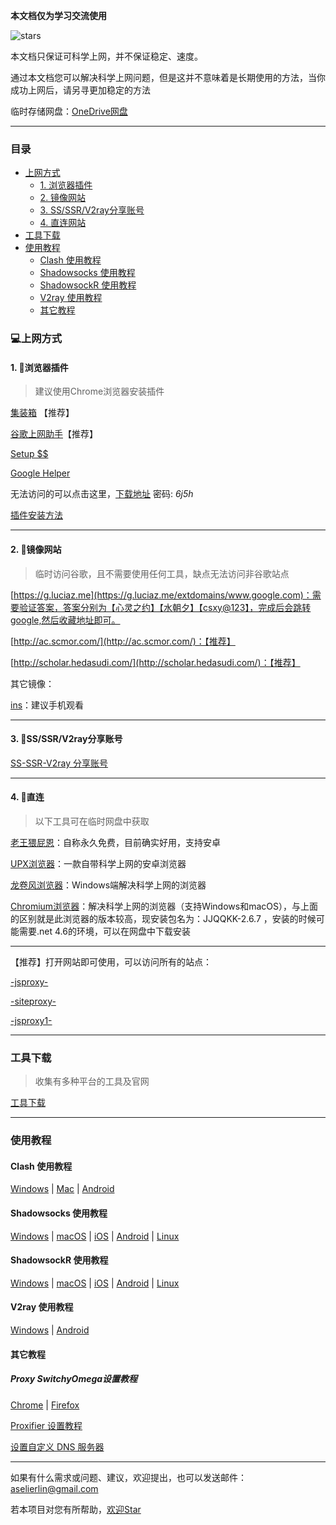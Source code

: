 **本文档仅为学习交流使用**

![stars](https://img.shields.io/github/stars/selierlin/Share-SSR-V2ray.svg?style=social&label=Stars)

本文档只保证可科学上网，并不保证稳定、速度。

通过本文档您可以解决科学上网问题，但是这并不意味着是长期使用的方法，当你成功上网后，请另寻更加稳定的方法


临时存储网盘：[OneDrive网盘](https://xiaobing-my.sharepoint.com/:f:/g/personal/if404_blay_tw/EjuJCuQm4DJCryNZxHi9wjsBDDJucpDVPL1OAu8Sb1OnuQ?e=BkkIJz)


---



### 目录


- [上网方式](#上网方式)
	- [1. 浏览器插件](#1-浏览器插件)
	- [2. 镜像网站](#2-镜像网站)
	- [3. SS/SSR/V2ray分享账号](#3-ssssrv2ray分享账号)
	- [4. 直连网站](#4-直连)
- [工具下载](#工具下载)
- [使用教程](#使用教程)
	- [Clash 使用教程](#Clash-使用教程)
	- [Shadowsocks 使用教程](#shadowsocks-使用教程)
	- [ShadowsockR 使用教程](#shadowsockR-使用教程)
	- [V2ray 使用教程](#v2ray-使用教程)
	- [其它教程](#其它教程)


### 💻上网方式

#### 1. 🌰浏览器插件

> 建议使用Chrome浏览器安装插件

[集装箱](https://chrome.google.com/webstore/detail/%E9%9B%86%E8%A3%85%E7%AE%B1/kbgigmcnifmaklccibmlepmahpfdhjch) 【推荐】

[谷歌上网助手](https://chrome.google.com/webstore/detail/%E8%B0%B7%E6%AD%8C%E4%B8%8A%E7%BD%91%E5%8A%A9%E6%89%8B/nonmafimegllfoonjgplbabhmgfanaka/)【推荐】

[Setup $$](https://chrome.google.com/webstore/detail/setupvpn-lifetime-free-vp/oofgbpoabipfcfjapgnbbjjaenockbdp?hl=zh-CN)

[Google Helper](http://googlehelper.net/)

无法访问的可以点击这里，[下载地址](http://suo.im/5A56zM)  密码: *6j5h*

[插件安装方法](https://zhuanlan.zhihu.com/p/57484771)

---

#### 2. 🍆镜像网站

> 临时访问谷歌，且不需要使用任何工具，缺点无法访问非谷歌站点

[https://g.luciaz.me](https://g.luciaz.me/extdomains/www.google.com)：需要验证答案，答案分别为【心灵之约】【水朝夕】【csxy@123】，完成后会跳转google,然后收藏地址即可。

[http://ac.scmor.com/](http://ac.scmor.com/)：【推荐】

[http://scholar.hedasudi.com/](http://scholar.hedasudi.com/)：【推荐】


其它镜像：

[ins](https://www.veryins.com/)：建议手机观看


---

#### 3. 🍄SS/SSR/V2ray分享账号

[SS-SSR-V2ray 分享账号](1-share-ssr-v2ray.md)

---

#### 4. 🥒直连

> 以下工具可在临时网盘中获取

[老王猥屁恩](https://play.google.com/store/apps/details?id=com.findtheway)：自称永久免费，目前确实好用，支持安卓

[UPX浏览器](https://play.google.com/store/apps/details?id=net.upx.proxy.browser&hl=zh)：一款自带科学上网的安卓浏览器

[龙卷风浏览器](http://s1.longs1.vip/)：Windows端解决科学上网的浏览器

[Chromium浏览器](https://github.com/jjqqkk/jjqqkk)：解决科学上网的浏览器（支持Windows和macOS），与上面的区别就是此浏览器的版本较高，现安装包名为：JJQQKK-2.6.7 ，安装的时候可能需要.net 4.6的环境，可以在网盘中下载安装

---

【推荐】打开网站即可使用，可以访问所有的站点：

[-jsproxy-](https://proxy.fan.workers.dev/)

[-siteproxy-](https://linproxy.fan.workers.dev/)

[-jsproxy1-](https://gamedun.github.io/)


---

### 工具下载

> 收集有多种平台的工具及官网

[工具下载](tools.md)



---

### 使用教程

#### Clash 使用教程

[Windows](Clash/Clash_Windows.md)  |  [Mac](Clash/Clash_Mac.md) |  [Android](Clash/Clash_Android.md) 

#### Shadowsocks 使用教程

[Windows](SS/2-windows-setup-guide-cn.md)  |  [macOS](SS/3-macos-setup-guide-cn.md)  |  [iOS](SS/4-ios-setup-guide-cn.md)  |  [Android](SS/5-android-setup-guide-cn.md)  |  [Linux](SS/6-linux-setup-guide-cn.md)

#### ShadowsockR 使用教程

[Windows](SSR/11-windows-setup-guide-cn.md)  |  [macOS](SSR/12-macos-setup-guide-cn.md)  |  [iOS](SSR/13-ios-setup-guide-cn.md)  |  [Android](SSR/14-android-setup-guide-cn.md)  |  [Linux](SSR/15-linux-setup-guide-cn.md)

#### V2ray 使用教程

[Windows](V2ray/V2rayN_Windows.md)  |  [Android](V2ray/V2ray_Android.md) 


#### 其它教程

##### Proxy SwitchyOmega设置教程

[Chrome](Other/7-2-chrome-setup-guide-cn.md)  |  [Firefox](Other/7-1-firefox-setup-guide-cn.md)



[Proxifier 设置教程](Other/8-proxifier-settings.md)

[设置自定义 DNS 服务器](Other/9-dns-setup-guide-cn.md)

---

如果有什么需求或问题、建议，欢迎提出，也可以发送邮件：[aselierlin@gmail.com](Mailto://aselierlin@gmail.com)

若本项目对您有所帮助，[欢迎Star](https://github.com/selierlin/Share-SSR-V2ray)

